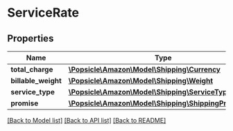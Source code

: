 # ServiceRate

## Properties
Name | Type | Description | Notes
------------ | ------------- | ------------- | -------------
**total_charge** | [**\Popsicle\Amazon\Model\Shipping\Currency**](Currency.md) |  | 
**billable_weight** | [**\Popsicle\Amazon\Model\Shipping\Weight**](Weight.md) |  | 
**service_type** | [**\Popsicle\Amazon\Model\Shipping\ServiceType**](ServiceType.md) |  | 
**promise** | [**\Popsicle\Amazon\Model\Shipping\ShippingPromiseSet**](ShippingPromiseSet.md) |  | 

[[Back to Model list]](../../README.md#documentation-for-models) [[Back to API list]](../../README.md#documentation-for-api-endpoints) [[Back to README]](../../README.md)

